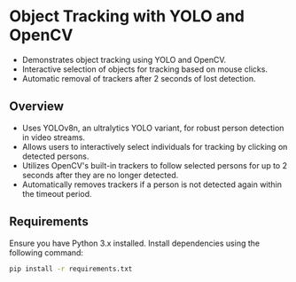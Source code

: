 # Object Tracking with YOLO and OpenCV

- Demonstrates object tracking using YOLO and OpenCV.
- Interactive selection of objects for tracking based on mouse clicks.
- Automatic removal of trackers after 2 seconds of lost detection.

## Overview

- Uses YOLOv8n, an ultralytics YOLO variant, for robust person detection in video streams.
- Allows users to interactively select individuals for tracking by clicking on detected persons.
- Utilizes OpenCV's built-in trackers to follow selected persons for up to 2 seconds after they are no longer detected.
- Automatically removes trackers if a person is not detected again within the timeout period.

## Requirements

Ensure you have Python 3.x installed. Install dependencies using the following command:

```bash
pip install -r requirements.txt